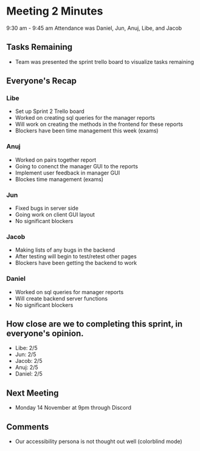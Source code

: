 # Meeting 2 Minutes
9:30 am - 9:45 am
Attendance was Daniel, Jun, Anuj, Libe, and Jacob

## Tasks Remaining
- Team was presented the sprint trello board to visualize tasks remaining

## Everyone's Recap

### Libe
- Set up Sprint 2 Trello board
- Worked on creating sql queries for the manager reports
- Will work on creating the methods in the frontend for these reports
- Blockers have been time management this week (exams)

### Anuj
- Worked on pairs together report
- Going to conenct the manager GUI to the reports
- Implement user feedback in manager GUI
- Blockes time management (exams)
 
### Jun
- Fixed bugs in server side
- Going work on client GUI layout
- No significant blockers

### Jacob
- Making lists of any bugs in the backend
- After testing will begin to test/retest other pages
- Blockers have been getting the backend to work

### Daniel
- Worked on sql queries for manager reports
- Will create backend server functions 
- No significant blockers

## How close are we to completing this sprint, in everyone's opinion.
- Libe: 2/5
- Jun: 2/5
- Jacob: 2/5
- Anuj: 2/5
- Daniel: 2/5

## Next Meeting
- Monday 14 November at 9pm through Discord

## Comments
- Our accessibility persona is not thought out well (colorblind mode)
